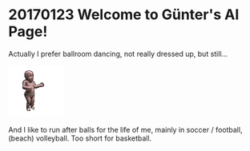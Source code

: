 # 20170123 Welcome to Günter's AI Page!
Actually I prefer ballroom dancing, not really dressed up, but still...

![Babycha](images/Babycha1.gif)

And I like to run after balls for the life of me, mainly in soccer / football, (beach) volleyball. Too short for basketball.
